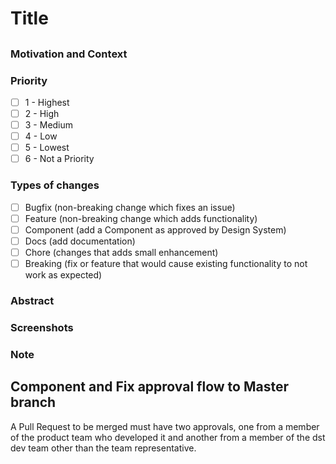 # Title

<!--- Please follow the following naming convention -->
<!--- [type] - [component name] - [short description] -->

<!--- [type] Types of changes as specified below -->
<!--- [component name] the component affected by the PR -->

## <!--- [short description] description of the action -->

### Motivation and Context

<!--- Why is this change required? What problem does it solve? -->
<!--- If it fixes an open issue, please link to the issue here. -->
<!--- Indicate the product reference if applicable -->

### Priority

<!--- Please describe the priority following the scale, put an `x` only in the box that apply: -->
<!--- from 1 (highest) to 5 (lowest) or 6 (not a priority) -->

- [ ] 1 - Highest
- [ ] 2 - High
- [ ] 3 - Medium
- [ ] 4 - Low
- [ ] 5 - Lowest
- [ ] 6 - Not a Priority

### Types of changes

<!--- Same as Title tag. Please describe the PR type -->
<!--- What types of changes does your code introduce? Put an `x` in all the boxes that apply: -->

- [ ] Bugfix (non-breaking change which fixes an issue)
- [ ] Feature (non-breaking change which adds functionality)
- [ ] Component (add a Component as approved by Design System)
- [ ] Docs (add documentation)
- [ ] Chore (changes that adds small enhancement)
- [ ] Breaking (fix or feature that would cause existing functionality to not work as expected)

### Abstract

<!--- Refers to Design System Abstract sheets or collections -->
<!--- Add Screenshots if appropriate -->

### Screenshots

### Note

<!-- Adds description, notes, any blocks -->

## <!-- Free field, not mandatory -->

## Component and Fix approval flow to Master branch

A Pull Request to be merged must have two approvals, one from a member of the product team who developed it and another from a member of the dst dev team other than the team representative.
